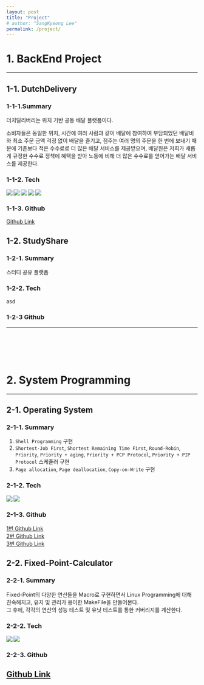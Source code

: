 ```yaml
---
layout: post
title: "Project"
# author: "SangKyeong Lee"
permalink: /project/
---
```


# 1. BackEnd Project

---
 
## 1-1. DutchDelivery
### 1-1-1.Summary
더치딜리버리는 위치 기반 공동 배달 플랫폼이다.

소비자들은 동일한 위치, 시간에 여러 사람과 같이 배달에 참여하여 부담되었던 배달비와 최소 주문 금액 걱정 없이 배달을 즐기고, 점주는 여러 명의 주문을 한 번에 보내기 때문에 기존보다 적은 수수료로 더 많은 배달 서비스를 제공받으며, 배달원은 저희가 새롭게 규정한 수수료 정책에 혜택을 받아 노동에 비해 더 많은 수수료를 얻어가는 배달 서비스를 제공한다.

### 1-1-2. Tech
<img src="https://img.shields.io/badge/Spring-6DB33F?style=flat-square&logo=Spring&logoColor=white" align="left"><img src="https://img.shields.io/badge/SpringBoot-6DB33F?style=flat-square&logo=SpringBoot&logoColor=white" align="left"><img src="https://img.shields.io/badge/MariaDB-003545?style=flat-square&logo=MariaDB&logoColor=white" align="left"><img src="https://img.shields.io/badge/Travis%20CI-3EAAAF?style=flat-square&logo=Travis-CI&logoColor=white" align="left"><img src="https://img.shields.io/badge/Amazon%20AWS-232F3E?style=flat-square&logo=Amazon-AWS&logoColor=white" align="left"><br>

### 1-1-3. Github
[Github Link](https://github.com/ajou-nomad/nomad-backend)

## 1-2. StudyShare
### 1-2-1. Summary
스터디 공유 플랫폼
### 1-2-2. Tech
asd
### 1-2-3 Github

---
<br>
<br>
<br>
<br>


# 2. System Programming

---

## 2-1. Operating System

### 2-1-1. Summary
1. `Shell Programming` 구현
2. `Shortest-Job First`, `Shortest Remaining Time First`, `Round-Robin`, `Priority`, `Priority + aging`, `Priority + PCP Protocol`, `Priority + PIP Protocol` 스케쥴러 구현
3. `Page allocation`, `Page deallocation`, `Copy-on-Write` 구현

### 2-1-2. Tech
<img src="https://img.shields.io/badge/C-A8B9CC?style=flat-square&logo=C&logoColor=white" align="left"><img src="https://img.shields.io/badge/Linux-FCC624?style=flat-square&logo=Linux&logoColor=white" align="left"><br>

### 2-1-3. Github
[1번 Github Link](https://github.com/sksk713/os/tree/main/pa1)<br>
[2번 Github Link](https://github.com/sksk713/os/tree/main/pa2)<br>
[3번 Github Link](https://github.com/sksk713/os/tree/main/pa3)<br>

## 2-2. Fixed-Point-Calculator

### 2-2-1. Summary
Fixed-Point의 다양한 연산들을 Macro로 구현하면서 Linux Programming에 대해 친숙해지고, 유지 및 관리가 용이한 MakeFile을 만들어본다.<br>
그 후에, 각각의 연산의 성능 테스트 및 유닛 테스트를 통한 커버리지를 계산한다.

### 2-2-2. Tech
<img src="https://img.shields.io/badge/C-A8B9CC?style=flat-square&logo=C&logoColor=white" align="left"><img src="https://img.shields.io/badge/Linux-FCC624?style=flat-square&logo=Linux&logoColor=white" align="left"><br>

### 2-2-3. Github
[Github Link](https://github.com/sksk713/realcoding-fixedpoint)
---